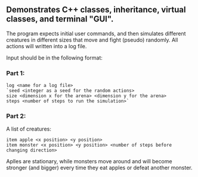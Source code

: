 ## Demonstrates C++ classes, inheritance, virtual classes, and terminal "GUI".

The program expects initial user commands, and then simulates different creatures in different sizes that move and fight (pseudo) randomly.
All actions will written into a log file.

Input should be in the following format:

### Part 1:
```
log <name for a log file>
`seed <integer as a seed for the random actions>
size <dimension x for the arena> <dimension y for the arena>   
steps <number of steps to run the simulation>`  
```
### Part 2:
A list of creatures:
```
item apple <x position> <y position>
item monster <x position> <y position> <number of steps before changing direction>
```
Aplles are stationary, while monsters move around and will become stronger (and bigger) every time they eat apples or defeat another monster.
